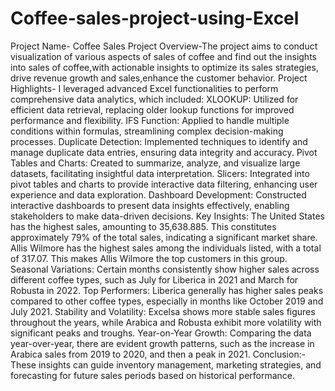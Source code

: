# Coffee-sales-project-using-Excel
Project Name- Coffee Sales
Project Overview-The project aims to conduct visualization of various aspects of sales of coffee and find out the insights into sales of coffee,with actionable insights to optimize its sales strategies, drive revenue growth and sales,enhance the customer behavior.
Project Highlights- I leveraged advanced Excel functionalities to perform comprehensive data analytics, which included:
XLOOKUP: Utilized for efficient data retrieval, replacing older lookup functions for improved performance and flexibility.
IFS Function: Applied to handle multiple conditions within formulas, streamlining complex decision-making processes.
Duplicate Detection: Implemented techniques to identify and manage duplicate data entries, ensuring data integrity and accuracy.
Pivot Tables and Charts: Created to summarize, analyze, and visualize large datasets, facilitating insightful data interpretation.
Slicers: Integrated into pivot tables and charts to provide interactive data filtering, enhancing user experience and data exploration.
Dashboard Development: Constructed interactive dashboards to present data insights effectively, enabling stakeholders to make data-driven decisions.
Key Insights:
The United States has the highest sales, amounting to 35,638.885. This constitutes approximately 79% of the total sales, indicating a significant market share.
Allis Wilmore has the highest sales among the individuals listed, with a total of 317.07. This makes Allis Wilmore the top customers in this group.
Seasonal Variations: Certain months consistently show higher sales across different coffee types, such as July for Liberica in 2021 and March for Robusta in 2022.
Top Performers: Liberica generally has higher sales peaks compared to other coffee types, especially in months like October 2019 and July 2021.
Stability and Volatility: Excelsa shows more stable sales figures throughout the years, while Arabica and Robusta exhibit more volatility with significant peaks and troughs.
Year-on-Year Growth: Comparing the data year-over-year, there are evident growth patterns, such as the increase in Arabica sales from 2019 to 2020, and then a peak in 2021.
Conclusion:-These insights can guide inventory management, marketing strategies, and forecasting for future sales periods based on historical performance.
